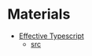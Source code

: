 # Materials

* [Effective Typescript](https://effectivetypescript.com/)
  * [src](https://github.com/danvk/effective-typescript)

